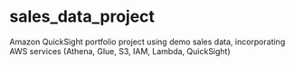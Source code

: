 # sales_data_project
Amazon QuickSight portfolio project using demo sales data, incorporating AWS services (Athena, Glue, S3, IAM, Lambda, QuickSight)
